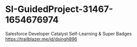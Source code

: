 # SI-GuidedProject-31467-1654676974
Salesforce Developer Catalyst Self-Learning &amp; Super Badges
https://trailblazer.me/id/dsingh896
